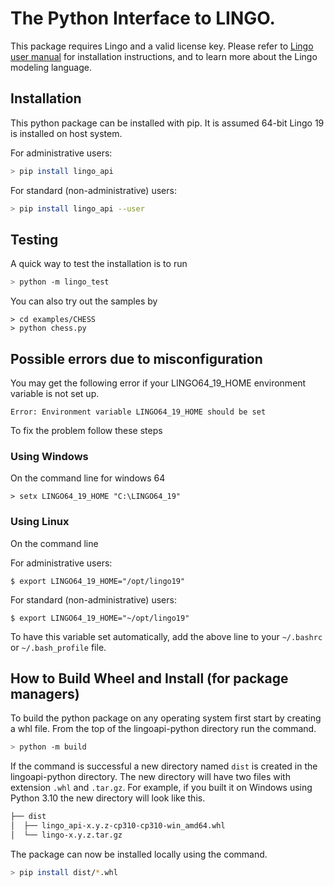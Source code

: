 # The Python Interface to LINGO.

This package requires Lingo and a valid license key. Please refer to [Lingo user manual](https://lindo.com/downloads/PDF/LINGO.pdf) for installation instructions, and to learn more about the Lingo modeling language.

## Installation

This python package can be installed with pip. It is assumed 64-bit Lingo 19 is installed on host system.

For administrative users: 

```bash
> pip install lingo_api
```

For standard (non-administrative) users:

```bash
> pip install lingo_api --user
```

## Testing

A quick way to test the installation is to run
```bash
> python -m lingo_test
```

You can also try out the samples by 
```
> cd examples/CHESS
> python chess.py
```

## Possible errors due to misconfiguration

You may get the following error if your LINGO64_19_HOME environment variable is not set up.  

```
Error: Environment variable LINGO64_19_HOME should be set
```

To fix the problem follow these steps

### Using Windows
On the command line for windows 64
```dos
> setx LINGO64_19_HOME "C:\LINGO64_19" 
```
### Using Linux
On the command line

For administrative users:
```     
$ export LINGO64_19_HOME="/opt/lingo19"	
```    
For standard (non-administrative) users:
```    
$ export LINGO64_19_HOME="~/opt/lingo19"	
```   
To have this variable set automatically, add the above line to your `~/.bashrc` or `~/.bash_profile` file.


## How to Build Wheel and Install (for package managers)

To build the python package on any operating system first start by creating a whl file. From the top of the lingoapi-python directory run the command.

```bash
> python -m build
```

If the command is successful a new directory named `dist` is created in the lingoapi-python directory. The new directory will have two files with extension `.whl` and `.tar.gz`. For example, if you built it on Windows using Python 3.10 the new directory will look like this.

```bash
├── dist
│  ├── lingo_api-x.y.z-cp310-cp310-win_amd64.whl
│  └── lingo-x.y.z.tar.gz
```

The package can now be installed locally using the command.
```bash
> pip install dist/*.whl
```
